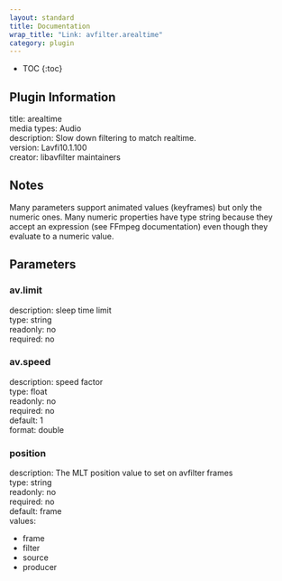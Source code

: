 ```yaml
---
layout: standard
title: Documentation
wrap_title: "Link: avfilter.arealtime"
category: plugin
---
```

* TOC
{:toc}

## Plugin Information

title: arealtime  
media types:
Audio  
description: Slow down filtering to match realtime.  
version: Lavfi10.1.100  
creator: libavfilter maintainers  

## Notes

Many parameters support animated values (keyframes) but only the numeric ones. Many numeric properties have type string because they accept an expression (see FFmpeg documentation) even though they evaluate to a numeric value.

## Parameters

### av.limit

  
description:
sleep time limit  
type: string  
readonly: no  
required: no  

### av.speed

  
description:
speed factor  
type: float  
readonly: no  
required: no  
default: 1  
format: double  

### position

  
description:
The MLT position value to set on avfilter frames  
type: string  
readonly: no  
required: no  
default: frame  
values:  

* frame
* filter
* source
* producer


